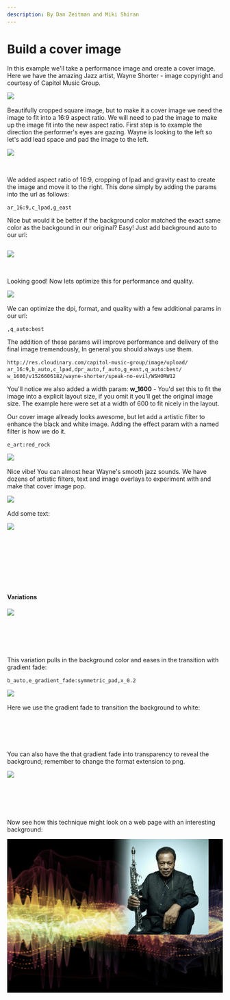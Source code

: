 ```yaml
---
description: By Dan Zeitman and Miki Shiran
---
```


# Build a cover image

In this example we'll take a performance image and create a cover image.   Here we have the amazing Jazz artist, Wayne Shorter  - image copyright and courtesy of Capitol Music Group.

![](http://res.cloudinary.com/capitol-music-group/image/upload/w_400/v1526606182/wayne-shorter/speak-no-evil/WSHORW12.jpg)

Beautifully cropped square image, but to make it a cover image we need the image to fit into a 16:9 aspect ratio.  We will need to pad the image to make up the image fit into the new aspect ratio.   First step is to example the direction the performer's eyes are gazing.  Wayne is looking to the left so let's add lead space and pad the image to the left.

![](http://res.cloudinary.com/capitol-music-group/image/upload/ar_16:9,c_lpad,g_east/w_600/v1526606182/wayne-shorter/speak-no-evil/WSHORW12.jpg)

```text


```

We added aspect ratio of 16:9, cropping of lpad and gravity east to create the image and move it to the right. This done simply by adding the params into the url as follows:

```text
ar_16:9,c_lpad,g_east
```

Nice but would it be better if the background color matched the exact same color as the backgound in our original?   Easy!  Just add background auto to our url: 

```text

```

![](http://res.cloudinary.com/capitol-music-group/image/upload/ar_16:9,b_auto,c_lpad,g_east/w_600/v1526606182/wayne-shorter/speak-no-evil/WSHORW12.jpg)

```text


```

Looking good! Now lets optimize this for performance and quality.

![](http://res.cloudinary.com/capitol-music-group/image/upload/ar_16:9,b_auto,c_lpad,dpr_auto,f_auto,g_east,q_auto:best/w_600/v1526606182/wayne-shorter/speak-no-evil/WSHORW12%20)

We can optimize the dpi, format, and quality with a few additional params in our url:  

```text
,q_auto:best
```

The addition of these params will improve performance and delivery of the final image tremendously,  In general you should always use them. 

```text
http://res.cloudinary.com/capitol-music-group/image/upload/
ar_16:9,b_auto,c_lpad,dpr_auto,f_auto,g_east,q_auto:best/
w_1600/v1526606182/wayne-shorter/speak-no-evil/WSHORW12
```

You'll notice we also added a width param: **w\_1600**  - You'd set this to fit the image into a explicit layout size, if you omit it you'll get the original image size.  The example here were set at a width of 600 to fit nicely in the layout.

Our cover image allready looks awesome, but let add a artistic filter to enhance the black and white image.  Adding the effect param with a named filter is how we do it.

```text
e_art:red_rock
```

![](http://res.cloudinary.com/capitol-music-group/image/upload/ar_16:9,b_auto,c_lpad,dpr_auto,f_auto,g_east,q_auto,e_art:red_rock/w_600/v1526606182/wayne-shorter/speak-no-evil/WSHORW12)

Nice vibe!  You can almost hear Wayne's smooth jazz sounds.   We have dozens of artistic filters, text and image overlays to experiment with and make that cover image pop.

![](http://res.cloudinary.com/capitol-music-group/image/upload/ar_16:9,b_auto,c_lpad,dpr_1.0,e_art:red_rock,g_east,q_auto:best/c_scale,fl_relative,w_0.3,g_west,l_overlays:4194-wayne-shorter-speak-no-evil-mm-cover-1900-ljc,x_0.05,a_-20/c_scale,w_600/wayne-shorter/speak-no-evil/WSHORW12.jpg)

Add some text:

![](http://res.cloudinary.com/capitol-music-group/image/upload/ar_16:9,b_auto,c_lpad,dpr_1.0,e_art:red_rock,g_east,q_auto:best/c_scale,fl_relative,w_0.3,g_west,l_overlays:4194-wayne-shorter-speak-no-evil-mm-cover-1900-ljc,x_0.05,a_-20/l_text:roboto_155_stroke_center_line_spacing_-10:Speak%20No%20Evil,co_white,bo_5px_solid_black,g_north_west,x_400,y_80,w_580,c_fit/l_text:impact_55_stroke_center_line_spacing_-10:Wayne%20Shorter,co_white,bo_5px_solid_red/c_scale,w_600/wayne-shorter/speak-no-evil/WSHORW12.jpg)

```text








```

#### Variations

![](http://res.cloudinary.com/capitol-music-group/image/upload/w_600/ar_16:9,b_auto,e_gradient_fade:symmetric_pad,x_0.2,c_pad,f_auto,g_east,q_auto/v1526782137/blue-note/wayne-shorter/MI0001444348.jpg.jpg)

```text





```

This variation pulls in the background color and eases in the transition with gradient fade:

```text
b_auto,e_gradient_fade:symmetric_pad,x_0.2
```

![](http://res.cloudinary.com/capitol-music-group/image/upload/w_600/ar_16:9,b_white,e_gradient_fade:symmetric_pad,x_0.2,c_pad,f_auto,g_east,q_auto/v1526782137/blue-note/wayne-shorter/MI0001444348.jpg.jpg)



Here we use the gradient fade to transition the background to white:

```text





```

You can also have the that gradient fade into transparency to reveal the background;  remember to change the format extension to png.

![](http://res.cloudinary.com/capitol-music-group/image/upload/w_600/ar_16:9,b_transparent,e_gradient_fade:symmetric_pad,x_0.2,c_pad,f_auto,g_east,q_auto/v1526782137/blue-note/wayne-shorter/MI0001444348.jpg.png)

```text





```

Now see how this technique might look on a web page with an interesting background:

![](../.gitbook/assets/transparent-background.png)

